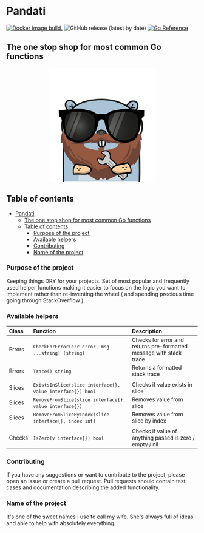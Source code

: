 # Pandati

  [![Docker image build.](https://github.com/lukaszraczylo/pandati/actions/workflows/test-and-release.yaml/badge.svg)](https://github.com/lukaszraczylo/pandati/actions/workflows/test-and-release.yaml) ![GitHub release (latest by date)](https://img.shields.io/github/v/release/lukaszraczylo/pandati) [![Go Reference](https://pkg.go.dev/badge/github.com/lukaszraczylo/pandati.svg)](https://pkg.go.dev/github.com/lukaszraczylo/pandati)
## The one stop shop for most common Go functions

<p align="center">
  <img height="300" src="static/pandati.jpg">
</p>

## Table of contents

- [Pandati](#pandati)
  - [The one stop shop for most common Go functions](#the-one-stop-shop-for-most-common-go-functions)
  - [Table of contents](#table-of-contents)
    - [Purpose of the project](#purpose-of-the-project)
    - [Available helpers](#available-helpers)
    - [Contributing](#contributing)
    - [Name of the project](#name-of-the-project)

### Purpose of the project

Keeping things DRY for your projects. Set of most popular and frequently used helper functions making it easier to focus on the logic you want to implement rather than re-inventing the wheel ( and spending precious time going through StackOverflow ).


### Available helpers

| Class | Function | Description |
| :---  | :---  | :--- |
| Errors | `CheckForError(err error, msg ...string) (string)` | Checks for error and returns pre-formatted message with stack trace |
| Errors | `Trace() string` | Returns a formatted stack trace |
|  |  |  |
| Slices | `ExistsInSlice(slice interface{}, value interface{}) bool` | Checks if value exists in slice |
| Slices | `RemoveFromSlice(slice interface{}, value interface{})` | Removes value from slice |
| Slices | `RemoveFromSliceByIndex(slice interface{}, index int)` | Removes value from slice by index |
|  |  |  |
| Checks | `IsZero(v interface{}) bool` | Checks if value of anything passed is zero / empty / nil |

### Contributing

If you have any suggestions or want to contribute to the project, please open an issue or create a pull request.
Pull requests should contain test cases and documentation describing the added functionality.

### Name of the project

It's one of the sweet names I use to call my wife. She's always full of ideas and able to help with absolutely everything.
